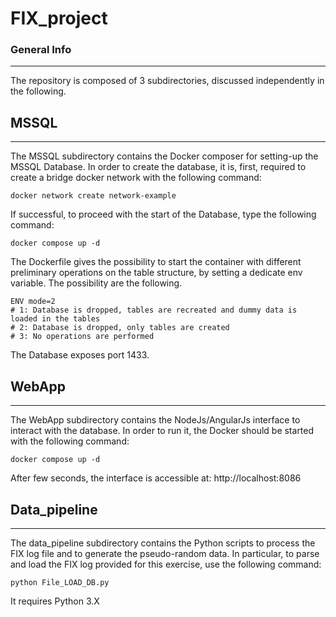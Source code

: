 # FIX_project

### General Info
***
The repository is composed of 3 subdirectories, discussed independently in the following.

## MSSQL
***

The MSSQL subdirectory contains the Docker composer for setting-up the MSSQL Database.
In order to create the database, it is, first, required to create a bridge docker network with the following command:
```
docker network create network-example
```
If successful, to proceed with the start of the Database, type the following command:
```
docker compose up -d
```
The Dockerfile gives the possibility to start the container with different preliminary operations on the table structure, by setting a dedicate env variable.
The possibility are the following.
```
ENV mode=2
# 1: Database is dropped, tables are recreated and dummy data is loaded in the tables
# 2: Database is dropped, only tables are created
# 3: No operations are performed
```
The Database exposes port 1433.


## WebApp
***

The WebApp subdirectory contains the NodeJs/AngularJs interface to interact with the database.
In order to run it, the Docker should be started with the following command:
```
docker compose up -d
```
After few seconds, the interface is accessible at: http://localhost:8086


## Data_pipeline
***

The data_pipeline subdirectory contains the Python scripts to process the FIX log file and to generate the pseudo-random data.
In particular, to parse and load the FIX log provided for this exercise, use the following command:
```
python File_LOAD_DB.py
```
It requires Python 3.X
